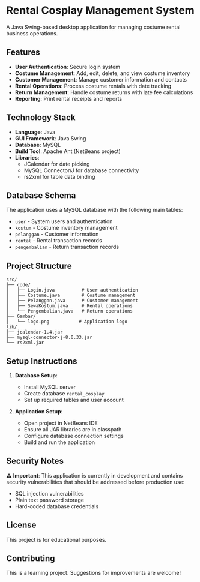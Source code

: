 # Rental Cosplay Management System

A Java Swing-based desktop application for managing costume rental business operations.

## Features

- **User Authentication**: Secure login system
- **Costume Management**: Add, edit, delete, and view costume inventory
- **Customer Management**: Manage customer information and contacts
- **Rental Operations**: Process costume rentals with date tracking
- **Return Management**: Handle costume returns with late fee calculations
- **Reporting**: Print rental receipts and reports

## Technology Stack

- **Language**: Java
- **GUI Framework**: Java Swing
- **Database**: MySQL
- **Build Tool**: Apache Ant (NetBeans project)
- **Libraries**: 
  - JCalendar for date picking
  - MySQL Connector/J for database connectivity
  - rs2xml for table data binding

## Database Schema

The application uses a MySQL database with the following main tables:
- `user` - System users and authentication
- `kostum` - Costume inventory management  
- `pelanggan` - Customer information
- `rental` - Rental transaction records
- `pengembalian` - Return transaction records

## Project Structure

```
src/
├── code/
│   ├── Login.java          # User authentication
│   ├── Costume.java        # Costume management
│   ├── Pelanggan.java      # Customer management
│   ├── SewaKostum.java     # Rental operations
│   └── Pengembalian.java   # Return operations
├── Gambar/
│   └── logo.png           # Application logo
lib/
├── jcalendar-1.4.jar
├── mysql-connector-j-8.0.33.jar
└── rs2xml.jar
```

## Setup Instructions

1. **Database Setup**:
   - Install MySQL server
   - Create database `rental_cosplay`
   - Set up required tables and user account

2. **Application Setup**:
   - Open project in NetBeans IDE
   - Ensure all JAR libraries are in classpath
   - Configure database connection settings
   - Build and run the application

## Security Notes

⚠️ **Important**: This application is currently in development and contains security vulnerabilities that should be addressed before production use:
- SQL injection vulnerabilities
- Plain text password storage
- Hard-coded database credentials

## License

This project is for educational purposes.

## Contributing

This is a learning project. Suggestions for improvements are welcome!